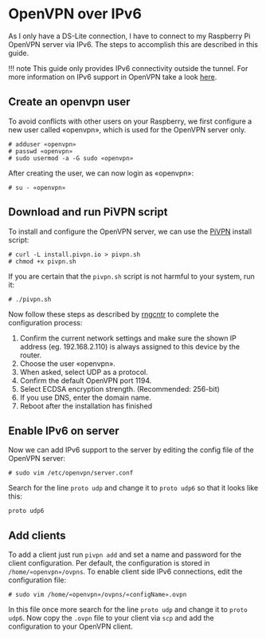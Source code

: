 # OpenVPN over IPv6

As I only have a DS-Lite connection, I have to connect to my Raspberry Pi OpenVPN server via IPv6. The steps to accomplish this are described in this guide.

!!! note
    This guide only provides IPv6 connectivity outside the tunnel. For more information on IPv6 support in OpenVPN take a look [here](https://community.openvpn.net/openvpn/wiki/IPv6).

## Create an openvpn user

To avoid conflicts with other users on your Raspberry, we first configure a new user called «openvpn», which is used for the OpenVPN server only.
```console
# adduser «openvpn»
# passwd «openvpn»
# sudo usermod -a -G sudo «openvpn»
```

After creating the user, we can now login as «openvpn»:
```console
# su - «openvpn»
```

## Download and run PiVPN script

To install and configure the OpenVPN server, we can use the [PiVPN](http://www.pivpn.io) install script:
```console
# curl -L install.pivpn.io > pivpn.sh
# chmod +x pivpn.sh
```
If you are certain that the `pivpn.sh` script is not harmful to your system, run it:
```console
# ./pivpn.sh
```
Now follow these steps as described by [rngcntr](https://wiki.rngcntr.de/Raspberry_Pi/OpenVPN.html#run-the-pivpn-install-script) to complete the configuration process:

1. Confirm the current network settings and make sure the shown IP address (eg. 192.168.2.110) is always assigned to this device by the router.
2. Choose the user «openvpn».
3. When asked, select UDP as a protocol.
4. Confirm the default OpenVPN port 1194.
5. Select ECDSA encryption strength. (Recommended: 256-bit)
6. If you use DNS, enter the domain name.
7. Reboot after the installation has finished

## Enable IPv6 on server

Now we can add IPv6 support to the server by editing the config file of the OpenVPN server:
```console
# sudo vim /etc/openvpn/server.conf
```
Search for the line `proto udp` and change it to `proto udp6` so that it looks like this:
```
proto udp6
```

## Add clients

To add a client just run `pivpn add` and set a name and password for the client configuration. Per default, the configuration is stored in `/home/«openvpn»/ovpns`. To enable client side IPv6 connections, edit the configuration file:
```console
# sudo vim /home/«openvpn»/ovpns/«configName».ovpn
```
In this file once more search for the line `proto udp` and change it to `proto udp6`. Now copy the `.ovpn` file to your client via `scp` and add the configuration to your OpenVPN client.
